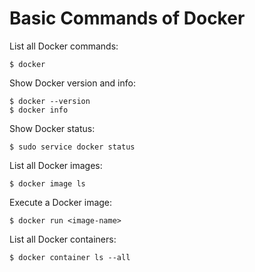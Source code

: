 # Basic Commands of Docker

List all Docker commands:

```console
$ docker
```

Show Docker version and info:

```console
$ docker --version
$ docker info
```

Show Docker status:

```console
$ sudo service docker status
```

List all Docker images:

```console
$ docker image ls
```

Execute a Docker image:

```console
$ docker run <image-name>
```

List all Docker containers:

```console
$ docker container ls --all
```
